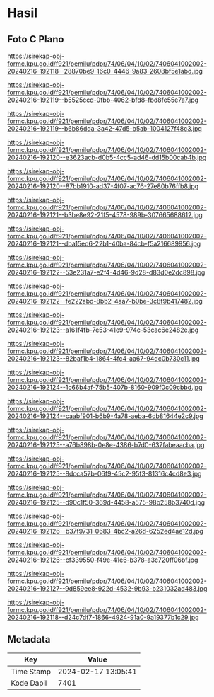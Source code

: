 # Hasil

## Foto C Plano

https://sirekap-obj-formc.kpu.go.id/f921/pemilu/pdpr/74/06/04/10/02/7406041002002-20240216-192118--28870be9-16c0-4446-9a83-2608bf5e1abd.jpg

https://sirekap-obj-formc.kpu.go.id/f921/pemilu/pdpr/74/06/04/10/02/7406041002002-20240216-192119--b5525ccd-0fbb-4062-bfd8-fbd8fe55e7a7.jpg

https://sirekap-obj-formc.kpu.go.id/f921/pemilu/pdpr/74/06/04/10/02/7406041002002-20240216-192119--b6b86dda-3a42-47d5-b5ab-1004127f48c3.jpg

https://sirekap-obj-formc.kpu.go.id/f921/pemilu/pdpr/74/06/04/10/02/7406041002002-20240216-192120--e3623acb-d0b5-4cc5-ad46-dd15b00cab4b.jpg

https://sirekap-obj-formc.kpu.go.id/f921/pemilu/pdpr/74/06/04/10/02/7406041002002-20240216-192120--87bb1910-ad37-4f07-ac76-27e80b76ffb8.jpg

https://sirekap-obj-formc.kpu.go.id/f921/pemilu/pdpr/74/06/04/10/02/7406041002002-20240216-192121--b3be8e92-21f5-4578-989b-307665688612.jpg

https://sirekap-obj-formc.kpu.go.id/f921/pemilu/pdpr/74/06/04/10/02/7406041002002-20240216-192121--dba15ed6-22b1-40ba-84cb-f5a216689956.jpg

https://sirekap-obj-formc.kpu.go.id/f921/pemilu/pdpr/74/06/04/10/02/7406041002002-20240216-192122--53e231a7-e2f4-4d46-9d28-d83d0e2dc898.jpg

https://sirekap-obj-formc.kpu.go.id/f921/pemilu/pdpr/74/06/04/10/02/7406041002002-20240216-192122--fe222abd-8bb2-4aa7-b0be-3c8f9b417482.jpg

https://sirekap-obj-formc.kpu.go.id/f921/pemilu/pdpr/74/06/04/10/02/7406041002002-20240216-192123--a161f4fb-7e53-41e9-974c-53cac6e2482e.jpg

https://sirekap-obj-formc.kpu.go.id/f921/pemilu/pdpr/74/06/04/10/02/7406041002002-20240216-192123--82baf1b4-1864-4fc4-aa67-94dc0b730c11.jpg

https://sirekap-obj-formc.kpu.go.id/f921/pemilu/pdpr/74/06/04/10/02/7406041002002-20240216-192124--1c66b4af-75b5-407b-8160-909f0c09cbbd.jpg

https://sirekap-obj-formc.kpu.go.id/f921/pemilu/pdpr/74/06/04/10/02/7406041002002-20240216-192124--caabf901-b6b9-4a78-aeba-6db81644e2c9.jpg

https://sirekap-obj-formc.kpu.go.id/f921/pemilu/pdpr/74/06/04/10/02/7406041002002-20240216-192125--a76b898b-0e8e-4386-b7d0-637fabeaacba.jpg

https://sirekap-obj-formc.kpu.go.id/f921/pemilu/pdpr/74/06/04/10/02/7406041002002-20240216-192125--8dcca57b-06f9-45c2-95f3-81316c4cd8e3.jpg

https://sirekap-obj-formc.kpu.go.id/f921/pemilu/pdpr/74/06/04/10/02/7406041002002-20240216-192125--d90c1f50-369d-4458-a575-98b258b3740d.jpg

https://sirekap-obj-formc.kpu.go.id/f921/pemilu/pdpr/74/06/04/10/02/7406041002002-20240216-192126--b37f9731-0683-4bc2-a26d-6252ed4ae12d.jpg

https://sirekap-obj-formc.kpu.go.id/f921/pemilu/pdpr/74/06/04/10/02/7406041002002-20240216-192126--cf339550-f49e-41e6-b378-a3c720ff06bf.jpg

https://sirekap-obj-formc.kpu.go.id/f921/pemilu/pdpr/74/06/04/10/02/7406041002002-20240216-192127--9d859ee8-922d-4532-9b93-b231032ad483.jpg

https://sirekap-obj-formc.kpu.go.id/f921/pemilu/pdpr/74/06/04/10/02/7406041002002-20240216-192118--d24c7df7-1866-4924-91a0-9a19377b1c29.jpg


## Metadata

| Key        | Value               |
| ---------- | ------------------- |
| Time Stamp | 2024-02-17 13:05:41 |
| Kode Dapil | 7401                |



